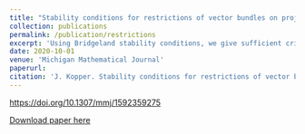 ```yaml
---
title: "Stability conditions for restrictions of vector bundles on projective surfaces"
collection: publications
permalink: /publication/restrictions
excerpt: 'Using Bridgeland stability conditions, we give sufficient criteria for a stable vector bundle on a smooth complex projective surface to remain stable when restricted to a curve. We give a stronger criterion when the vector bundle is a general vector bundle on the plane. As an application, we compute the cohomology of such bundles for curves that lie in the plane or on Hirzebruch surfaces.'
date: 2020-10-01
venue: 'Michigan Mathematical Journal'
paperurl:
citation: 'J. Kopper. Stability conditions for restrictions of vector bundles on projective surfaces. <i>Michigan Mathematical Journal</i> 69 no. 4 (2020), 711--732..'
---
```


https://doi.org/10.1307/mmj/1592359275

[Download paper here](http://jmkopper.github.io/files/vb.pdf)
